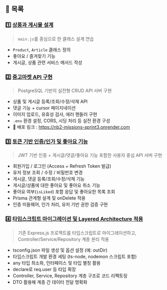 ## 📁 목록

### 1️⃣ [상품과 게시물 설계](./01-product-article/README.md)
> `main.js`를 중심으로 한 클래스 설계 연습  
- `Product`, `Article` 클래스 정의  
- 좋아요 / 즐겨찾기 기능  
- 게시글, 상품 관련 서비스 메서드 작성

### 2️⃣ [중고마켓 API 구현](./02-secondHandMarket/README.md)
> PostgreSQL 기반의 실전형 CRUD API 서버 구현 
- 상품 및 게시글 등록/조회/수정/삭제 API  
- 댓글 기능 + cursor 페이지네이션  
- 이미지 업로드, 유효성 검사, 에러 핸들러 구현  
- `.env` 환경 설정, CORS, 시딩 처리 등 실전 환경 구성
- 🔗 배포 링크 : https://nb2-missions-sprint3.onrender.com

### 3️⃣ [토큰 기반 인증/인가 및 좋아요 기능](./03-secure-content-api/README.md)  
> JWT 기반 인증 + 게시글/댓글/좋아요 기능 포함한 사용자 중심 API 서버 구현  
- 회원가입 / 로그인 (Access + Refresh Token 발급)  
- 유저 정보 조회 / 수정 / 비밀번호 변경  
- 게시글, 댓글 등록/조회/수정/삭제 기능  
- 게시글/상품에 대한 좋아요 및 좋아요 취소 기능  
- 좋아요 여부(`isLiked`) 포함 응답 및 좋아요한 목록 조회  
- Prisma 관계형 설계 및 onDelete 적용  
- 인증 미들웨어, 인가 처리, 유저 기반 권한 검증 구현

### 4️⃣ [타입스크립트 마이그레이션 및 Layered Architecture 적용](./04-secure-content-api-refactor/README.md)
> 기존 Express.js 프로젝트를 타입스크립트로 마이그레이션하고, Controller/Service/Repository 계층 분리 적용
- tsconfig.json 파일 생성 및 옵션 설정 (예: outDir)
- 타입스크립트 개발 환경 세팅 (ts-node, nodemon 스크립트 포함)
- any 타입 최소화, 인터페이스 및 타입 별칭 활용
- declare로 req.user 등 타입 확장
- Controller, Service, Repository 계층 구조로 코드 리팩토링
- DTO 활용해 계층 간 데이터 전달 명확화